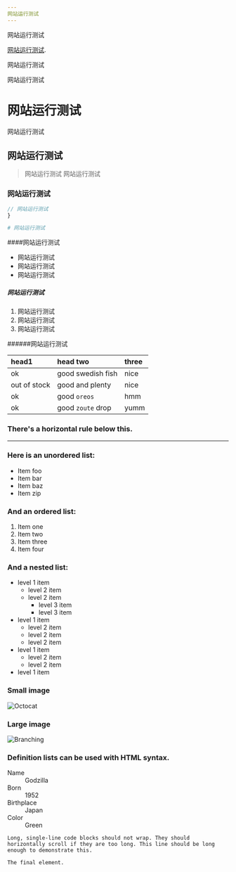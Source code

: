 ```yaml
---
网站运行测试
---
```


网站运行测试

[网站运行测试](./another-page.html).

网站运行测试

网站运行测试

# 网站运行测试

网站运行测试

## 网站运行测试

> 网站运行测试
>网站运行测试
### 网站运行测试

```js
// 网站运行测试
}
```

```ruby
# 网站运行测试
```

####网站运行测试

*   网站运行测试
*   网站运行测试
*   网站运行测试

##### 网站运行测试

1.  网站运行测试
2.  网站运行测试
3.  网站运行测试

######网站运行测试

| head1        | head two          | three |
|:-------------|:------------------|:------|
| ok           | good swedish fish | nice  |
| out of stock | good and plenty   | nice  |
| ok           | good `oreos`      | hmm   |
| ok           | good `zoute` drop | yumm  |

### There's a horizontal rule below this.

* * *

### Here is an unordered list:

*   Item foo
*   Item bar
*   Item baz
*   Item zip

### And an ordered list:

1.  Item one
1.  Item two
1.  Item three
1.  Item four

### And a nested list:

- level 1 item
  - level 2 item
  - level 2 item
    - level 3 item
    - level 3 item
- level 1 item
  - level 2 item
  - level 2 item
  - level 2 item
- level 1 item
  - level 2 item
  - level 2 item
- level 1 item

### Small image

![Octocat](https://github.githubassets.com/images/icons/emoji/octocat.png)

### Large image

![Branching](https://guides.github.com/activities/hello-world/branching.png)


### Definition lists can be used with HTML syntax.

<dl>
<dt>Name</dt>
<dd>Godzilla</dd>
<dt>Born</dt>
<dd>1952</dd>
<dt>Birthplace</dt>
<dd>Japan</dd>
<dt>Color</dt>
<dd>Green</dd>
</dl>

```
Long, single-line code blocks should not wrap. They should horizontally scroll if they are too long. This line should be long enough to demonstrate this.
```

```
The final element.
```
